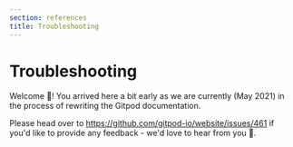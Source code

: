 ```yaml
---
section: references
title: Troubleshooting
---
```


<script context="module">
  export const prerender = true;
</script>

# Troubleshooting

Welcome 👋! You arrived here a bit early as we are currently (May 2021) in the process of rewriting the Gitpod documentation.

Please head over to https://github.com/gitpod-io/website/issues/461 if you'd like to provide any feedback - we'd love to hear from you 🙏.
